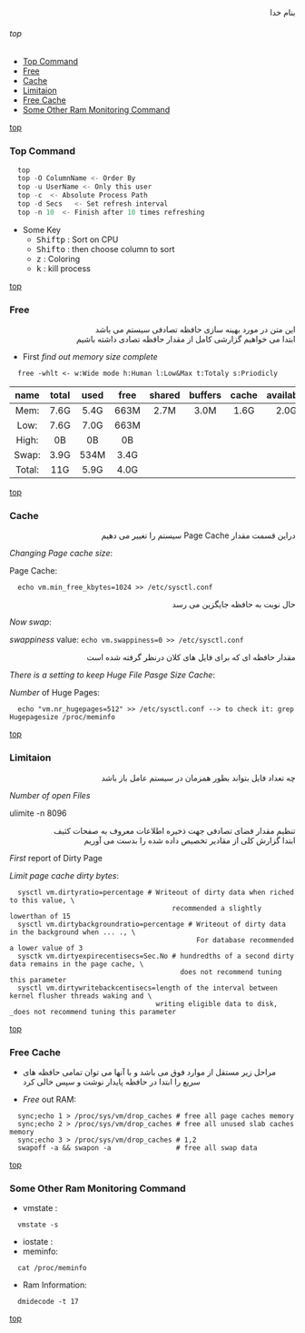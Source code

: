 <div dir="rtl">بنام خدا</div>

###### top
- [Top Command](#top-command)
- [Free](#free)
- [Cache](#cache)
- [Limitaion](#limitation)
- [Free Cache](#free-cache)
- [Some Other Ram Monitoring Command](#some-other-ram-monitoring-command)

[top](#top)
### Top Command
```go
  top
  top -O ColumnName <- Order By
  top -u UserName <- Only this user
  top -c  <- Absolute Process Path
  top -d Secs   <- Set refresh interval
  top -n 10  <- Finish after 10 times refreshing
```
- Some Key
   - <kbd>Shift</kbd><kbd>p</kbd> : Sort on CPU
   - <kbd>Shift</kbd><kbd>o</kbd> : then choose column to sort
   - <kbd>z</kbd> : Coloring
   - <kbd>k</kbd> : kill process

[top](#top)
### Free

<div dir="rtl">این متن در مورد بهینه سازی حافظه تصادفی سیستم می باشد</div>

<div dir="rtl">ابتدا می خواهیم گزارشی کامل از مقدار حافظه تصادی داشته باشیم</div>

- First *find out memory size complete*
```vim
  free -whlt <- w:Wide mode h:Human l:Low&Max t:Totaly s:Priodicly 
```
name|total|used|free|shared|buffers|cache|available
:---:|:---:|:---:|:---:|:---:|:---:|:---:|:---:
Mem:|7.6G|5.4G|663M|2.7M|3.0M|1.6G|2.0G        
Low:|7.6G|7.0G|663M
High:|0B|0B|0B
Swap:|3.9G|534M|3.4G
Total:|11G|5.9G|4.0G


[top](#top)
### Cache

<div dir="rtl">دراین قسمت مقدار Page Cache سیستم را تغییر می دهیم</div>

_Changing_ *Page cache size*:

Page Cache:
```vim
  echo vm.min_free_kbytes=1024 >> /etc/sysctl.conf
```
<div dir="rtl">حال نوبت به حافظه جایگزین می رسد</div>

_Now_ *swap*:

_swappiness_ value: `echo vm.swappiness=0 >> /etc/sysctl.conf`

<div dir="rtl">مقدار حافظه ای که برای فایل های کلان درنظر گرفته شده است</div>

_There_ *is a setting to keep Huge File Pasge Size Cache*:

_Number_ of Huge Pages:

```vim
  echo "vm.nr_hugepages=512" >> /etc/sysctl.conf --> to check it: grep Hugepagesize /proc/meminfo
```

[top](#top)
### Limitaion
<div dir="rtl">چه تعداد فایل بتواند بطور همزمان در سیستم عامل باز باشد</div>

_Number_ *of open Files*

ulimite -n 8096

<div dir="rtl">تنظیم مقدار فضای تصادفی جهت ذخیره اطلاعات  معروف به صفحات کثیف</div>

<div dir="rtl">ابتدا گزارش کلی از مقادیر تخصیص داده شده را بدست می آوریم</div>

_First_ report of Dirty Page

_Limit_ *page cache dirty bytes*:

```vim
  sysctl vm.dirtyratio=percentage # Writeout of dirty data when riched to this value, \
                                        recommended a slightly lowerthan of 15
  sysctl vm.dirtybackgroundratio=percentage # Writeout of dirty data in the background when ... ., \
                                              For database recommended a lower value of 3
  sysctk vm.dirtyexpirecentisecs=Sec.No # hundredths of a second dirty data remains in the page cache, \
                                          does not recommend tuning this parameter
  sysctl vm.dirtywritebackcentisecs=length of the interval between kernel flusher threads waking and \
                                    writing eligible data to disk, _does not recommend tuning this parameter
```
[top](#top)
### Free Cache

- <div dir="rtl">مراحل زیر مستقل از موارد فوق می باشد و با آنها می توان تمامی حافظه های سریع را ابتدا در حافظه پایدار نوشت و سپس خالی کرد</div>

- _Free_ out RAM:

```vim
  sync;echo 1 > /proc/sys/vm/drop_caches # free all page caches memory
  sync;echo 2 > /proc/sys/vm/drop_caches # free all unused slab caches memory
  sync;echo 3 > /proc/sys/vm/drop_caches # 1,2
  swapoff -a && swapon -a                # free all swap data
```

[top](#top)
### Some Other Ram Monitoring Command
- vmstate :
```vim
  vmstate -s
```
- iostate :
- meminfo:
```vim
  cat /proc/meminfo
```
- Ram Information:
```vim
  dmidecode -t 17
```



[top](#top)
### 


